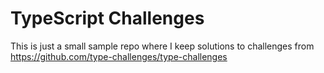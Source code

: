 # TypeScript Challenges

This is just a small sample repo where I keep solutions to challenges from https://github.com/type-challenges/type-challenges
